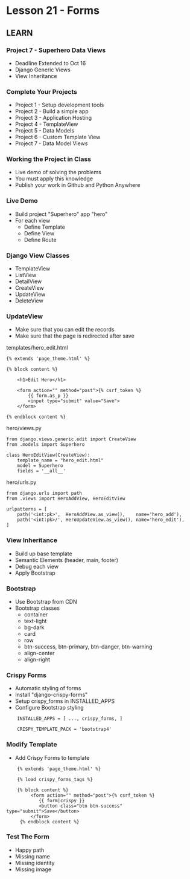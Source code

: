 # Lesson 21 - Forms

## LEARN


### Project 7 - Superhero Data Views
* Deadline Extended to Oct 16
* Django Generic Views
* View Inheritance


### Complete Your Projects
* Project 1 - Setup development tools
* Project 2 - Build a simple app
* Project 3 - Application Hosting
* Project 4 - TemplateView
* Project 5 - Data Models
* Project 6 - Custom Template View
* Project 7 - Data Model Views


### Working the Project in Class
* Live demo of solving the problems
* You must apply this knowledge
* Publish your work in Github and Python Anywhere


### Live Demo
* Build project "Superhero"  app "hero"
* For each view
    * Define Template
    * Define View
    * Define Route


### Django View Classes
* TemplateView
* ListView
* DetailView
* CreateView
* UpdateView
* DeleteView


### UpdateView
* Make sure that you can edit the records
* Make sure that the page is redirected after save


templates/hero_edit.html

    {% extends 'page_theme.html' %}

    {% block content %}

        <h1>Edit Hero</h1>

        <form action="" method="post">{% csrf_token %}
            {{ form.as_p }}
            <input type="submit" value="Save">
        </form>

    {% endblock content %}
  
    
hero/views.py

    from django.views.generic.edit import CreateView
    from .models import Superhero
    
    class HeroEditView(CreateView):
        template_name = "hero_edit.html"
        model = Superhero
        fields = '__all__'


hero/urls.py

    from django.urls import path
    from .views import HeroAddView, HeroEditView

    urlpatterns = [
        path('<int:pk>',  HeroAddView.as_view(),    name='hero_add'),        
        path('<int:pk>/', HeroUpdateView.as_view(), name='hero_edit'),
    ]



### View Inheritance
* Build up base template
* Semantic Elements (header, main, footer)
* Debug each view
* Apply Bootstrap


### Bootstrap
* Use Bootstrap from CDN
* Bootstrap classes
    * container
    * text-light
    * bg-dark
    * card
    * row
    * btn-success, btn-primary, btn-danger, btn-warning
    * align-center
    * align-right


### Crispy Forms
* Automatic styling of forms
* Install "django-crispy-forms"
* Setup crispy_forms in INSTALLED_APPS
* Configure Bootstrap styling 

```
    INSTALLED_APPS = [ ..., crispy_forms, ]
    
    CRISPY_TEMPLATE_PACK = 'bootstrap4'
```


### Modify Template
* Add Crispy Forms to template

```
    {% extends 'page_theme.html' %}
    
    {% load crispy_forms_tags %}
    
    {% block content %}
         <form action="" method="post">{% csrf_token %}
            {{ form|crispy }}
            <button class="btn btn-success" type="submit">Save</button>
         </form>
     {% endblock content %}
```


### Test The Form
* Happy path
* Missing name
* Missing identity
* Missing image

